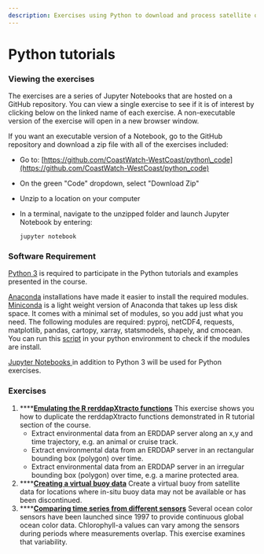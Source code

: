 ```yaml
---
description: Exercises using Python to download and process satellite ocean data.
---
```


# Python tutorials

### Viewing the exercises

The exercises are a series of Jupyter Notebooks that are hosted on a GitHub repository. You can view a single exercise to see if it is of interest by clicking below on the linked name of each exercise. A non-executable version of the exercise will open in a new browser window. 

If you want an executable version of a Notebook,  go to the GitHub repository and download a zip file with all of the exercises included:

* Go to: [https://github.com/CoastWatch-WestCoast/python\_code](https://github.com/CoastWatch-WestCoast/python_code)
* On the green "Code" dropdown, select "Download Zip"
* Unzip to a location on your computer
* In a terminal, navigate to the unzipped folder and launch Jupyter Notebook by entering:

  ```text
  jupyter notebook
  ```

### Software Requirement

[Python 3](https://www.python.org/) is required to participate in the Python tutorials and examples presented in the course.   

[Anaconda](https://docs.anaconda.com/anaconda/install/) installations have made it easier to install the required modules. [Miniconda](https://docs.anaconda.com/anaconda/install/) is a light weight version of Anaconda that takes up less disk space. It comes with a minimal set of modules, so you add just what you need. The following modules are required: pyproj, netCDF4, requests, matplotlib, pandas, cartopy, xarray, statsmodels, shapely, and cmocean. You can run this [script](https://github.com/CoastWatch-WestCoast/python_code/blob/main/check_modules.py) in your python environment to check if the modules are install. 

[Jupyter Notebooks ](https://jupyter.org/install)in addition to Python 3 will be used for Python exercises. 

### Exercises

1. \*\*\*\*[**Emulating the R rerddapXtracto functions**](https://github.com/CoastWatch-WestCoast/python_code/blob/main/virtual_buoy_example_geopolar.ipynb) This exercise shows you how to duplicate the rerddapXtracto functions demonstrated in R tutorial section of the course.
   * Extract environmental data from an ERDDAP server along an x,y and time trajectory, e.g. an animal or cruise track.
   * Extract environmental data from an ERDDAP server in an rectangular bounding box \(polygon\) over time.
   * Extract environmental data from an ERDDAP server in an irregular bounding box \(polygon\) over time, e.g. a marine protected area.
2. \*\*\*\*[**Creating a virtual buoy data**](https://github.com/CoastWatch-WestCoast/python_code/blob/main/virtual_buoy_example_geopolar.ipynb)  Create a virtual buoy from satellite data for locations where in-situ buoy data may not be available or has been discontinued.
3. \*\*\*\*[**Comparing time series from different sensors**](https://github.com/CoastWatch-WestCoast/python_code/blob/main/compare_sensor_data.ipynb) Several ocean color sensors have been launched since 1997 to provide continuous global ocean color data. Chlorophyll-a values can vary among the sensors during periods where measurements overlap. This exercise examines that variability.

​

